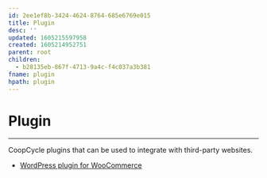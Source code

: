 ```yaml
---
id: 2ee1ef8b-3424-4624-8764-685e6769e015
title: Plugin
desc: ''
updated: 1605215597958
created: 1605214952751
parent: root
children:
  - b28135eb-867f-4713-9a4c-f4c037a3b381
fname: plugin
hpath: plugin
---
```

# Plugin

* * *

CoopCycle plugins that can be used to integrate with third-party websites.

- [WordPress plugin for WooCommerce](https://wordpress.org/plugins/coopcycle/)

